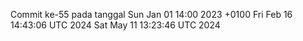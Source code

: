 Commit ke-55 pada tanggal Sun Jan 01 14:00 2023 +0100
Fri Feb 16 14:43:06 UTC 2024
Sat May 11 13:23:46 UTC 2024
